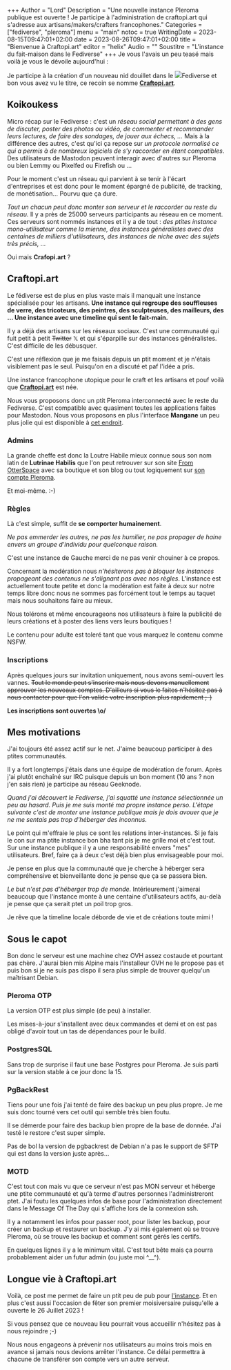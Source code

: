 +++
Author = "Lord"
Description = "Une nouvelle instance Pleroma publique est ouverte ! Je participe à l'administration de craftopi.art qui s'adresse aux artisans/makers/crafters francophones."
Categories = ["fediverse", "pleroma"]
menu = "main"
notoc = true
WritingDate = 2023-08-15T09:47:01+02:00
date = 2023-08-26T09:47:01+02:00
title = "Bienvenue à Craftopi.art"
editor = "helix"
Audio = ""
Soustitre = "L'instance du fait-maison dans le Fediverse"
+++
Je vous l'avais un peu teasé mais voilà je vous le dévoile aujourd'hui :

Je participe à la création d'un nouveau nid douillet dans le <img src="https://lord.re/svg/fediverse.svg" class="spin svg3"><span class="rainbowverse">Fediverse</span> et bon vous avez vu le titre, ce recoin se nomme **<a href="https://craftopi.art">Craftopi.art</a>**.

## Koikoukess
Micro récap sur le Fediverse : c'est un *réseau social permettant à des gens de discuter, poster des photos ou vidéo, de commenter et recommander leurs lectures, de faire des sondages, de jouer aux échecs, …* 
Mais à la différence des autres, c'est qu'ici ça repose sur *un protocole normalisé ce qui a permis à de nombreux logiciels de s'y raccorder en étant compatibles*.
Des utilisateurs de Mastodon peuvent interagir avec d'autres sur Pleroma ou bien Lemmy ou Pixelfed ou Firefish ou …

Pour le moment c'est un réseau qui parvient à se tenir à l'écart d'entreprises et est donc pour le moment épargné de publicité, de tracking, de monétisation…
Pourvu que ça dure.

*Tout un chacun peut donc monter son serveur et le raccorder au reste du réseau.*
Il y a près de 25000 serveurs participants au réseau en ce moment.
Ces serveurs sont nommés instances et il y a de tout : *des ptites instance mono-utilisateur comme la mienne, des instances généralistes avec des centaines de milliers d'utilisateurs, des instances de niche avec des sujets très précis, …*

Oui mais **Crafopi.art** ?

## <span class="rainbowverse">Craftopi.art</span>
Le fédiverse est de plus en plus vaste mais il manquait une instance spécialisée pour les artisans.
**Une instance qui regroupe des souffleuses de verre, des tricoteurs, des peintres, des sculpteuses, des mailleurs, des …
Une instance avec une timeline qui sent le fait-main.**

Il y a déjà des artisans sur les réseaux sociaux.
C'est une communauté qui fuit petit à petit ~~Twitter~~ 𝕏 et qui s'éparpille sur des instances généralistes.
C'est difficile de les débusquer.

C'est une réflexion que je me faisais depuis un ptit moment et je n'étais visiblement pas le seul.
Puisqu'on en a discuté et paf l'idée a pris.

Une instance francophone utopique pour le craft et les artisans et pouf voilà que **[Craftopi.art](https://craftopi.art)** est née.

Nous vous proposons donc un ptit Pleroma interconnecté avec le reste du Fediverse.
C'est compatible avec quasiment toutes les applications faites pour Mastodon.
Nous vous proposons en plus l'interface **Mangane** un peu plus jolie qui est disponible à [cet endroit](https://mangane.craftopi.art/).
### Admins
La grande cheffe est donc la Loutre Habile mieux connue sous son nom latin de **Lutrinae Habilis** que l'on peut retrouver sur son site [From OtterSpace](https://fromotterspace.fr/) avec sa boutique et son blog ou tout logiquement sur [son compte Pleroma](https://craftopi.art/users/from_Otterspace).

Et moi-même. :-)

### Règles
Là c'est simple, suffit de **se comporter humainement**.

*Ne pas emmerder les autres, ne pas les humilier, ne pas propager de haine envers un groupe d'individu pour quelconque raison.*

C'est une instance de Gauche merci de ne pas venir chouiner à ce propos.

Concernant la modération nous *n'hésiterons pas à bloquer les instances propageant des contenus ne s'alignant pas avec nos règles*.
L'instance est actuellement toute petite et donc la modération est faite à deux sur notre temps libre donc nous ne sommes pas forcément tout le temps au taquet mais nous souhaitons faire au mieux.

Nous tolérons et même encourageons nos utilisateurs à faire la publicité de leurs créations et à poster des liens vers leurs boutiques !

Le contenu pour adulte est toleré tant que vous marquez le contenu comme NSFW.

### Inscriptions
Après quelques jours sur invitation uniquement, nous avons semi-ouvert les vannes.
~~Tout le monde peut s'inscrire mais nous devons manuellement approuver les nouveaux comptes.
D'ailleurs si vous le faites n'hésitez pas à nous contacter pour que l'on valide votre inscription plus rapidement ;-)~~

**Les inscriptions sont ouvertes \o/**

## Mes motivations
J'ai toujours été assez actif sur le net.
J'aime beaucoup participer à des ptites communautés.

Il y a fort longtemps j'étais dans une équipe de modération de forum.
Après j'ai plutôt enchaîné sur IRC puisque depuis un bon moment (10 ans ? non j'en sais rien) je participe au réseau Geeknode.

*Quand j'ai découvert le Fediverse, j'ai squatté une instance sélectionnée un peu au hasard.
Puis je me suis monté ma propre instance perso.
L'étape suivante c'est de monter une instance publique mais je dois avouer que je ne me sentais pas trop d'héberger des inconnus.*

Le point qui m'effraie le plus ce sont les relations inter-instances.
Si je fais le con sur ma ptite instance bon bha tant pis je me grille moi et c'est tout.
Sur une instance publique il y a une responsabilité envers "mes" utilisateurs.
Bref, faire ça à deux c'est déjà bien plus envisageable pour moi.

Je pense en plus que la communauté que je cherche à héberger sera compréhensive et bienveillante donc je pense que ça se passera bien.

*Le but n'est pas d'héberger trop de monde.*
Intérieurement j'aimerai beaucoup que l'instance monte à une centaine d'utilisateurs actifs, au-delà je pense que ça serait ptet un poil trop gros.

Je rêve que la timeline locale déborde de vie et de créations toute mimi !

## Sous le capot
Bon donc le serveur est une machine chez OVH assez costaude et pourtant pas chère.
J'aurai bien mis Alpine mais l'installeur OVH ne le propose pas et puis bon si je ne suis pas dispo il sera plus simple de trouver quelqu'un maîtrisant Debian.

### Pleroma OTP
La version OTP est plus simple (de peu) à installer.

Les mises-à-jour s'installent avec deux commandes et demi et on est pas obligé d'avoir tout un tas de dépendances pour le build.

### PostgresSQL
Sans trop de surprise il faut une base Postgres pour Pleroma.
Je suis parti sur la version stable à ce jour donc la 15.

### PgBackRest
Tiens pour une fois j'ai tenté de faire des backup un peu plus propre.
Je me suis donc tourné vers cet outil qui semble très bien foutu.

Il se démerde pour faire des backup bien propre de la base de donnée.
J'ai testé le restore c'est super simple.

Pas de bol la version de pgbackrest de Debian n'a pas le support de SFTP qui est dans la version juste après…

### MOTD
C'est tout con mais vu que ce serveur n'est pas MON serveur et héberge une ptite communauté et qu'à terme d'autres personnes l'administreront ptet.
J'ai foutu les quelques infos de base pour l'administration directement dans le Message Of The Day qui s'affiche lors de la connexion ssh.

Il y a notamment les infos pour passer root, pour lister les backup, pour créer un backup et restaurer un backup.
J'y ai mis également où se trouve Pleroma, où se trouve les backup et comment sont gérés les certifs.

En quelques lignes il y a le minimum vital.
C'est tout bête mais ça pourra probablement aider un futur admin (ou juste moi ^__^).

## Longue vie à Craftopi.art
Voilà, ce post me permet de faire un ptit peu de pub pour [l'instance](https://craftopi.art/about).
Et en plus c'est aussi l'occasion de fêter son premier moisiversaire puisqu'elle a ouverte le 26 Juillet 2023 !

Si vous pensez que ce nouveau lieu pourrait vous accueillir n'hésitez pas à nous rejoindre ;-)

Nous nous engageons à prévenir nos utilisateurs au moins trois mois en avance si jamais nous devions arrêter l'instance.
Ce délai permettra à chacune de transférer son compte vers un autre serveur.
